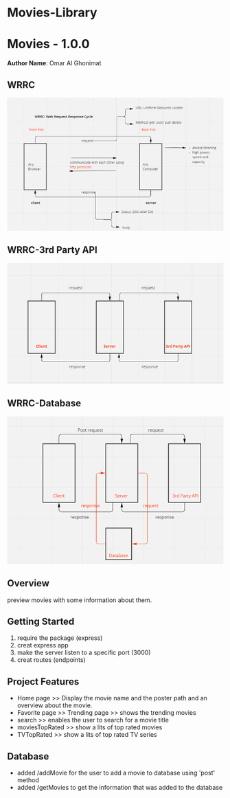 # Movies-Library

# Movies - 1.0.0

**Author Name**: Omar Al Ghonimat

## WRRC
![WRRC](./assets/WRRC.PNG)

## WRRC-3rd Party API
![WRRC-API](./assets/WRRC-API.PNG)

## WRRC-Database
![WRRC-API](./assets/WRRC-DB.PNG)

## Overview
preview movies with some information about them.

## Getting Started
1. require the package (express)
2. creat express app
3. make the server listen to a specific port (3000)
4. creat routes (endpoints)

## Project Features
- Home page >> Display the movie name and the poster path and an overview about the movie.
- Favorite page >>
Trending page >> shows the trending movies
- search >> enables the user to search for a movie title
- moviesTopRated >> show a lits of top rated movies
- TVTopRated >> show a lits of top rated TV series

## Database
- added /addMovie for the user to add a movie to database using 'post' method
- added /getMovies to get the information that was added to the database 